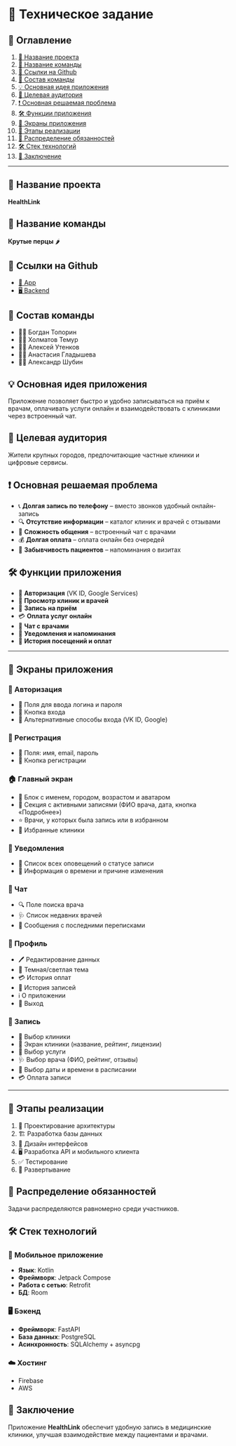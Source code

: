 # 📌 Техническое задание  

## 📖 Оглавление  
1. [📌 Название проекта](#-название-проекта)  
2. [🎯 Название команды](#-название-команды)  
3. [🔗 Ссылки на Github](#-ссылки-на-github)  
4. [👥 Состав команды](#-состав-команды)  
5. [💡 Основная идея приложения](#-основная-идея-приложения)  
6. [🎯 Целевая аудитория](#-целевая-аудитория)  
7. [❗ Основная решаемая проблема](#-основная-решаемая-проблема)  
8. [🛠 Функции приложения](#-функции-приложения)  
9. [📱 Экраны приложения](#-экраны-приложения)  
10. [🚀 Этапы реализации](#-этапы-реализации)  
11. [📌 Распределение обязанностей](#-распределение-обязанностей)  
12. [🛠 Стек технологий](#-стек-технологий)  
13. [📌 Заключение](#-заключение)  

---

## 📌 Название проекта  
**HealthLink**  

## 🎯 Название команды  
**Крутые перцы** 🌶️  

## 🔗 Ссылки на Github  
- [📱 App](#)  
- [🖥 Backend](#)  

## 👥 Состав команды  
- 👨‍💻 Богдан Топорин  
- 👨‍💻 Холматов Темур  
- 👨‍💻 Алексей Утенков  
- 👩‍💻 Анастасия Гладышева  
- 👨‍💻 Александр Шубин  

## 💡 Основная идея приложения  
Приложение позволяет быстро и удобно записываться на приём к врачам, оплачивать услуги онлайн и взаимодействовать с клиниками через встроенный чат.  

## 🎯 Целевая аудитория  
Жители крупных городов, предпочитающие частные клиники и цифровые сервисы.  

## ❗ Основная решаемая проблема  
- 📞 **Долгая запись по телефону** – вместо звонков удобный онлайн-запись  
- 🔍 **Отсутствие информации** – каталог клиник и врачей с отзывами  
- 💬 **Сложность общения** – встроенный чат с врачами  
- 💰 **Долгая оплата** – оплата онлайн без очередей  
- 📅 **Забывчивость пациентов** – напоминания о визитах  

## 🛠 Функции приложения  
- 🔐 **Авторизация** (VK ID, Google Services)  
- 🏥 **Просмотр клиник и врачей**  
- 📝 **Запись на приём**  
- 💳 **Оплата услуг онлайн**  
- 💬 **Чат с врачами**  
- 🔔 **Уведомления и напоминания**  
- 📜 **История посещений и оплат**  

---

## 📱 Экраны приложения  

### 📌 Авторизация  
- 🔹 Поля для ввода логина и пароля  
- 🔹 Кнопка входа  
- 🔹 Альтернативные способы входа (VK ID, Google)  

### 📌 Регистрация  
- 🔹 Поля: имя, email, пароль  
- 🔹 Кнопка регистрации  

### 🏠 Главный экран  
- 👤 Блок с именем, городом, возрастом и аватаром  
- 📆 Секция с активными записями (ФИО врача, дата, кнопка «Подробнее»)  
- ⭐ Врачи, у которых была запись или в избранном  
- 🏥 Избранные клиники  

### 🔔 Уведомления  
- 🔹 Список всех оповещений о статусе записи  
- 🔹 Информация о времени и причине изменения  

### 💬 Чат  
- 🔍 Поле поиска врача  
- 🩺 Список недавних врачей  
- 📩 Сообщения с последними переписками  

### 👤 Профиль  
- 🖊️ Редактирование данных  
- 🎨 Темная/светлая тема  
- 💳 История оплат  
- 📜 История записей  
- ℹ️ О приложении  
- 🚪 Выход  

### 📝 Запись  
- 📍 Выбор клиники  
- 🏥 Экран клиники (название, рейтинг, лицензии)  
- 💉 Выбор услуги  
- 🩺 Выбор врача (ФИО, рейтинг, отзывы)  
- 📅 Выбор даты и времени в расписании  
- 💳 Оплата записи  

---

## 🚀 Этапы реализации  
1. 📐 Проектирование архитектуры  
2. 🏗 Разработка базы данных  
3. 🎨 Дизайн интерфейсов  
4. 🖥 Разработка API и мобильного клиента  
5. ✅ Тестирование  
6. 🚀 Развертывание  

## 📌 Распределение обязанностей  
Задачи распределяются равномерно среди участников.  

## 🛠 Стек технологий  
### 📱 Мобильное приложение  
- **Язык**: Kotlin  
- **Фреймворк**: Jetpack Compose  
- **Работа с сетью**: Retrofit  
- **БД**: Room  

### 🖥 Бэкенд  
- **Фреймворк**: FastAPI  
- **База данных**: PostgreSQL  
- **Асинхронность**: SQLAlchemy + asyncpg  

### ☁️ Хостинг  
- Firebase  
- AWS  

## 📌 Заключение  
Приложение **HealthLink** обеспечит удобную запись в медицинские клиники, улучшая взаимодействие между пациентами и врачами.  
